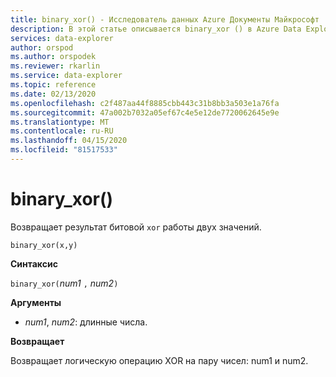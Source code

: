 ```yaml
---
title: binary_xor() - Исследователь данных Azure Документы Майкрософт
description: В этой статье описывается binary_xor () в Azure Data Explorer.
services: data-explorer
author: orspod
ms.author: orspodek
ms.reviewer: rkarlin
ms.service: data-explorer
ms.topic: reference
ms.date: 02/13/2020
ms.openlocfilehash: c2f487aa44f8885cbb443c31b8bb3a503e1a76fa
ms.sourcegitcommit: 47a002b7032a05ef67c4e5e12de7720062645e9e
ms.translationtype: MT
ms.contentlocale: ru-RU
ms.lasthandoff: 04/15/2020
ms.locfileid: "81517533"
---
```

# <a name="binary_xor"></a>binary_xor()

Возвращает результат битовой `xor` работы двух значений.

```kusto
binary_xor(x,y)
```

**Синтаксис**

`binary_xor(`*num1* `,` *num2*`)`

**Аргументы**

* *num1*, *num2*: длинные числа.

**Возвращает**

Возвращает логическую операцию XOR на пару чисел: num1 и num2.